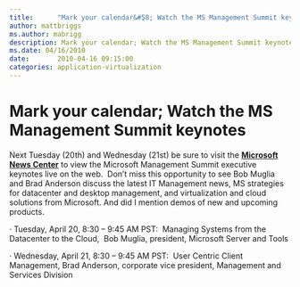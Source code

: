 ```yaml
---
title:      "Mark your calendar&#58; Watch the MS Management Summit keynotes"
author: mattbriggs
ms.author: mabrigg
description: Mark your calendar; Watch the MS Management Summit keynotes
ms.date: 04/16/2010
date:       2010-04-16 09:15:00
categories: application-virtualization
---
```

# Mark your calendar; Watch the MS Management Summit keynotes

Next Tuesday (20th) and Wednesday (21st) be sure to visit the [**Microsoft News Center**](https://news.microsoft.com/) to view the Microsoft Management Summit executive keynotes live on the web.  Don’t miss this opportunity to see Bob Muglia and Brad Anderson discuss the latest IT Management news, MS strategies for datacenter and desktop management, and virtualization and cloud solutions from Microsoft. And did I mention demos of new and upcoming products.

· Tuesday, April 20, 8:30 – 9:45 AM PST:  Managing Systems from the Datacenter to the Cloud,  Bob Muglia, president, Microsoft Server and Tools  

· Wednesday, April 21, 8:30 – 9:45 AM PST:  User Centric Client Management, Brad Anderson, corporate vice president, Management and Services Division
